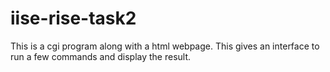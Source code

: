 # iise-rise-task2
This is a cgi program along with a html webpage. This gives an interface to run a few commands and display the result. 
